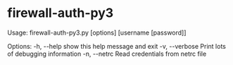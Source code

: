 firewall-auth-py3
=================

Usage: firewall-auth-py3.py [options] [username [password]]

Options:
  -h, --help     show this help message and exit
  -v, --verbose  Print lots of debugging information
  -n, --netrc    Read credentials from netrc file
